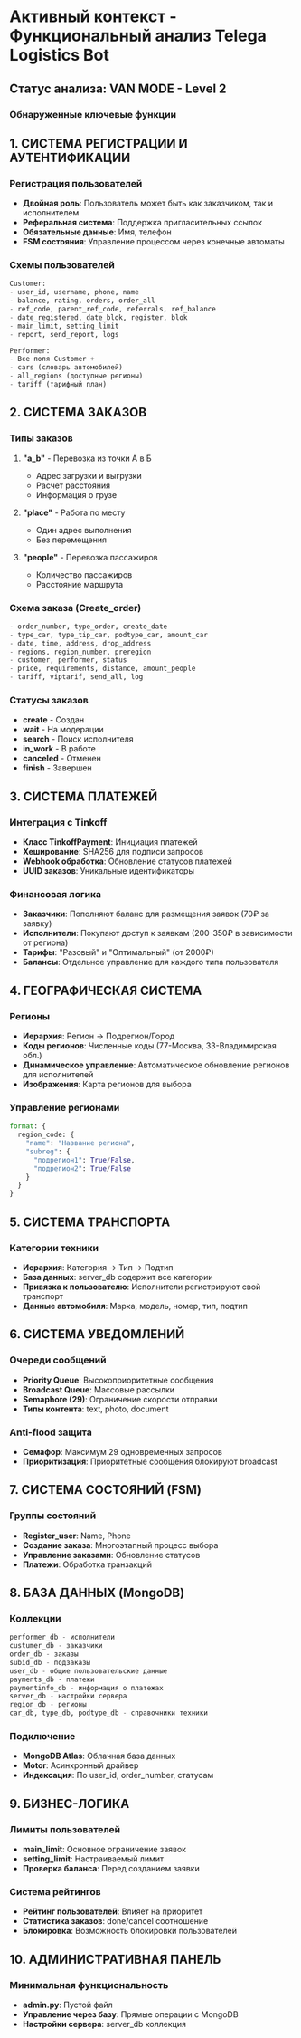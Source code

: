 # Активный контекст - Функциональный анализ Telega Logistics Bot

## Статус анализа: VAN MODE - Level 2

### Обнаруженные ключевые функции

## 1. СИСТЕМА РЕГИСТРАЦИИ И АУТЕНТИФИКАЦИИ

### Регистрация пользователей
- **Двойная роль**: Пользователь может быть как заказчиком, так и исполнителем
- **Реферальная система**: Поддержка пригласительных ссылок
- **Обязательные данные**: Имя, телефон
- **FSM состояния**: Управление процессом через конечные автоматы

### Схемы пользователей
```python
Customer:
- user_id, username, phone, name
- balance, rating, orders, order_all
- ref_code, parent_ref_code, referrals, ref_balance
- date_registered, date_blok, register, blok
- main_limit, setting_limit
- report, send_report, logs

Performer:
- Все поля Customer +
- cars (словарь автомобилей)
- all_regions (доступные регионы)
- tariff (тарифный план)
```

## 2. СИСТЕМА ЗАКАЗОВ

### Типы заказов
1. **"a_b"** - Перевозка из точки А в Б
   - Адрес загрузки и выгрузки
   - Расчет расстояния
   - Информация о грузе

2. **"place"** - Работа по месту
   - Один адрес выполнения
   - Без перемещения

3. **"people"** - Перевозка пассажиров
   - Количество пассажиров
   - Расстояние маршрута

### Схема заказа (Create_order)
```python
- order_number, type_order, create_date
- type_car, type_tip_car, podtype_car, amount_car
- date, time, address, drop_address
- regions, region_number, preregion
- customer, performer, status
- price, requirements, distance, amount_people
- tariff, viptarif, send_all, log
```

### Статусы заказов
- **create** - Создан
- **wait** - На модерации  
- **search** - Поиск исполнителя
- **in_work** - В работе
- **canceled** - Отменен
- **finish** - Завершен

## 3. СИСТЕМА ПЛАТЕЖЕЙ

### Интеграция с Tinkoff
- **Класс TinkoffPayment**: Инициация платежей
- **Хеширование**: SHA256 для подписи запросов
- **Webhook обработка**: Обновление статусов платежей
- **UUID заказов**: Уникальные идентификаторы

### Финансовая логика
- **Заказчики**: Пополняют баланс для размещения заявок (70₽ за заявку)
- **Исполнители**: Покупают доступ к заявкам (200-350₽ в зависимости от региона)
- **Тарифы**: "Разовый" и "Оптимальный" (от 2000₽)
- **Балансы**: Отдельное управление для каждого типа пользователя

## 4. ГЕОГРАФИЧЕСКАЯ СИСТЕМА

### Регионы
- **Иерархия**: Регион → Подрегион/Город
- **Коды регионов**: Численные коды (77-Москва, 33-Владимирская обл.)
- **Динамическое управление**: Автоматическое обновление регионов для исполнителей
- **Изображения**: Карта регионов для выбора

### Управление регионами
```python
format: {
  region_code: {
    "name": "Название региона",
    "subreg": {
      "подрегион1": True/False,
      "подрегион2": True/False
    }
  }
}
```

## 5. СИСТЕМА ТРАНСПОРТА

### Категории техники
- **Иерархия**: Категория → Тип → Подтип
- **База данных**: server_db содержит все категории
- **Привязка к пользователю**: Исполнители регистрируют свой транспорт
- **Данные автомобиля**: Марка, модель, номер, тип, подтип

## 6. СИСТЕМА УВЕДОМЛЕНИЙ

### Очереди сообщений
- **Priority Queue**: Высокоприоритетные сообщения
- **Broadcast Queue**: Массовые рассылки
- **Semaphore (29)**: Ограничение скорости отправки
- **Типы контента**: text, photo, document

### Anti-flood защита
- **Семафор**: Максимум 29 одновременных запросов
- **Приоритизация**: Приоритетные сообщения блокируют broadcast

## 7. СИСТЕМА СОСТОЯНИЙ (FSM)

### Группы состояний
- **Register_user**: Name, Phone
- **Создание заказа**: Многоэтапный процесс выбора
- **Управление заказами**: Обновление статусов
- **Платежи**: Обработка транзакций

## 8. БАЗА ДАННЫХ (MongoDB)

### Коллекции
```python
performer_db - исполнители
custumer_db - заказчики  
order_db - заказы
subid_db - подзаказы
user_db - общие пользовательские данные
payments_db - платежи
paymentinfo_db - информация о платежах
server_db - настройки сервера
region_db - регионы
car_db, type_db, podtype_db - справочники техники
```

### Подключение
- **MongoDB Atlas**: Облачная база данных
- **Motor**: Асинхронный драйвер
- **Индексация**: По user_id, order_number, статусам

## 9. БИЗНЕС-ЛОГИКА

### Лимиты пользователей
- **main_limit**: Основное ограничение заявок
- **setting_limit**: Настраиваемый лимит
- **Проверка баланса**: Перед созданием заявки

### Система рейтингов
- **Рейтинг пользователей**: Влияет на приоритет
- **Статистика заказов**: done/cancel соотношение
- **Блокировка**: Возможность блокировки пользователей

## 10. АДМИНИСТРАТИВНАЯ ПАНЕЛЬ

### Минимальная функциональность
- **admin.py**: Пустой файл
- **Управление через базу**: Прямые операции с MongoDB
- **Настройки сервера**: server_db коллекция 